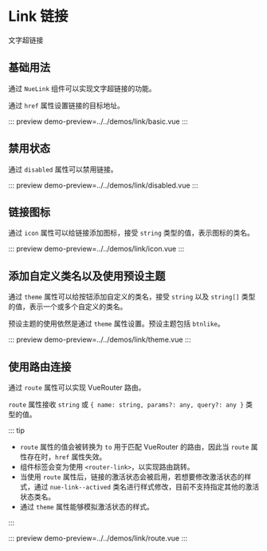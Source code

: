 # Link 链接

文字超链接

## 基础用法

通过 `NueLink` 组件可以实现文字超链接的功能。

通过 `href` 属性设置链接的目标地址。

::: preview
demo-preview=../../demos/link/basic.vue
:::

## 禁用状态

通过 `disabled` 属性可以禁用链接。

::: preview
demo-preview=../../demos/link/disabled.vue
:::

## 链接图标

通过 `icon` 属性可以给链接添加图标，接受 `string` 类型的值，表示图标的类名。

::: preview
demo-preview=../../demos/link/icon.vue
:::

## 添加自定义类名以及使用预设主题

通过 `theme` 属性可以给按钮添加自定义的类名，接受 `string` 以及 `string[]` 类型的值，表示一个或多个自定义的类名。

预设主题的使用依然是通过 `theme` 属性设置。预设主题包括 `btnlike`。

::: preview
demo-preview=../../demos/link/theme.vue
:::

## 使用路由连接

通过 `route` 属性可以实现 VueRouter 路由。

`route` 属性接收 `string` 或 `{ name: string, params?: any, query?: any }` 类型的值。

::: tip

- `route` 属性的值会被转换为 `to` 用于匹配 VueRouter 的路由，因此当 `route` 属性存在时，`href` 属性失效。
- 组件标签会变为使用 `<router-link>`，以实现路由跳转。
- 当使用 `route` 属性后，链接的激活状态会被启用，若想要修改激活状态的样式，通过 `nue-link--actived`
  类名进行样式修改，目前不支持指定其他的激活状态类名。
- 通过 `theme` 属性能够模拟激活状态的样式。

:::

::: preview
demo-preview=../../demos/link/route.vue
:::
